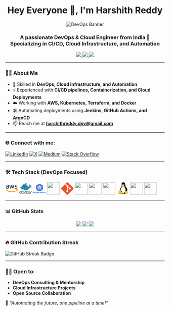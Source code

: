 <h1 align="center">Hey Everyone 👋, I'm Harshith Reddy</h1>

<div align="center">
  <img src="https://github.com/harshith6322/harshith6322/blob/main/banner.png" alt="DevOps Banner">
</div>

<h3 align="center">
A passionate DevOps & Cloud Engineer from India 🚀  
Specializing in CI/CD, Cloud Infrastructure, and Automation
</h3>

<p align="center">
  <a href="https://github.com/harshith6322">
    <img src="https://img.shields.io/github/followers/harshith6322?label=Follow&style=social" />
  </a>
  <a href="https://linkedin.com/in/harshith-reddy-212279211">
    <img src="https://img.shields.io/badge/LinkedIn-Harshith%20Reddy-blue?logo=linkedin&style=flat-square" />
  </a>
  <a href="https://x.com/harshith6322">
    <img src="https://img.shields.io/twitter/follow/harshith6322?style=social" />
  </a>
</p>

---

### 👨‍💻 About Me
- 🚀 Skilled in **DevOps, Cloud Infrastructure, and Automation**
- ⚡ Experienced with **CI/CD pipelines, Containerization, and Cloud Deployments**
- ☁️ Working with **AWS, Kubernetes, Terraform, and Docker**
- 🛠 Automating deployments using **Jenkins, GitHub Actions, and ArgoCD**
- 📫 Reach me at **harshithreddy.dev@gmail.com**

---

### 🌐 Connect with me:
[![LinkedIn](https://img.shields.io/badge/LinkedIn-%230077B5.svg?logo=linkedin&logoColor=white)](https://linkedin.com/in/harshith-reddy-212279211)
[![X](https://img.shields.io/badge/Twitter-black.svg?logo=X&logoColor=white)](https://x.com/harshith6322)
[![Medium](https://img.shields.io/badge/Medium-12100E?logo=medium&logoColor=white)](https://medium.com/@harshith6322)
[![Stack Overflow](https://img.shields.io/badge/-Stackoverflow-FE7A16?logo=stack-overflow&logoColor=white)](https://stackoverflow.com/users/harshith-reddy)

---

### 🛠 Tech Stack (DevOps Focused)
<p align="left">
  <img src="https://raw.githubusercontent.com/devicons/devicon/master/icons/amazonwebservices/amazonwebservices-original-wordmark.svg" width="40" height="40"/>
  <img src="https://raw.githubusercontent.com/devicons/devicon/master/icons/docker/docker-original-wordmark.svg" width="40" height="40"/>
  <img src="https://raw.githubusercontent.com/devicons/devicon/master/icons/kubernetes/kubernetes-plain-wordmark.svg" width="40" height="40"/>
  <img src="https://www.vectorlogo.zone/logos/terraformio/terraformio-icon.svg" width="40" height="40"/>
  <img src="https://raw.githubusercontent.com/devicons/devicon/master/icons/git/git-original.svg" width="40" height="40"/>
  <img src="https://www.vectorlogo.zone/logos/jenkins/jenkins-icon.svg" width="40" height="40"/>
  <img src="https://www.vectorlogo.zone/logos/argoprojio/argoprojio-icon.svg" width="40" height="40"/>
  <img src="https://www.vectorlogo.zone/logos/gnu_bash/gnu_bash-icon.svg" width="40" height="40"/>
  <img src="https://raw.githubusercontent.com/devicons/devicon/master/icons/linux/linux-original.svg" width="40" height="40"/>
  <img src="https://www.vectorlogo.zone/logos/grafana/grafana-icon.svg" width="40" height="40"/>
  <img src="https://www.vectorlogo.zone/logos/prometheusio/prometheusio-icon.svg" width="40" height="40"/>
</p>

---

### 📊 GitHub Stats
<p align="center">
  <img src="https://github-readme-stats.vercel.app/api?username=harshith6322&theme=dark&hide_border=true&include_all_commits=true&count_private=false" />
  <img src="https://github-readme-streak-stats.herokuapp.com/?user=harshith6322&theme=dark&hide_border=true" />
  <img src="https://github-readme-stats.vercel.app/api/top-langs/?username=harshith6322&theme=dark&hide_border=true&layout=compact" />
</p>

---

### 🔥 GitHub Contribution Streak
![GitHub Streak Badge](https://img.shields.io/badge/Commit%20Streak-🔥%20Active-brightgreen?logo=github&style=for-the-badge)

---

### 👨‍💼 Open to:
- **DevOps Consulting & Mentorship**
- **Cloud Infrastructure Projects**
- **Open Source Collaboration**

💬 *"Automating the future, one pipeline at a time!"*
